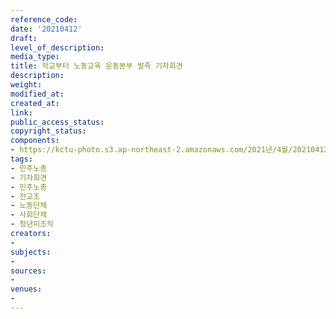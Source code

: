 ```yaml
---
reference_code: 
date: '20210412'
draft: 
level_of_description: 
media_type: 
title: 학교부터 노동교육 운동본부 발족 기자회견
description: 
weight: 
modified_at: 
created_at: 
link: 
public_access_status: 
copyright_status: 
components:
- https://kctu-photo.s3.ap-northeast-2.amazonaws.com/2021년/4월/20210412-학교부터+노동교육+운동본부+발족+기자회견_민주노총_기자회견_민주노총_전교조_노동단체_사회단체_청년미조직/_5D45974.jpg
tags:
- 민주노총
- 기자회견
- 민주노총
- 전교조
- 노동단체
- 사회단체
- 청년미조직
creators:
- 
subjects:
- 
sources:
- 
venues:
- 
---
```

